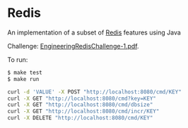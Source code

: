 # Redis

An implementation of a subset of [Redis](http://redis.io/) features using Java

Challenge: [EngineeringRedisChallenge-1.pdf](EngineeringRedisChallenge-1.pdf).

To run:
```bash
$ make test
$ make run

curl -d 'VALUE' -X POST "http://localhost:8080/cmd/KEY"
curl -X GET "http://localhost:8080/cmd?key=KEY"    
curl -X GET "http://localhost:8080/cmd/dbsize"    
curl -X GET "http://localhost:8080/cmd/incr/KEY"    
curl -X DELETE "http://localhost:8080/cmd/KEY"
```


